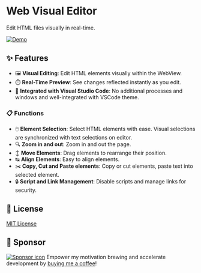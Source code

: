 # Web Visual Editor
Edit HTML files visually in real-time.

[![Demo](https://raw.githubusercontent.com/urin/vscode-web-visual-editor/main/images/demo.webp)](https://raw.githubusercontent.com/urin/vscode-web-visual-editor/main/images/demo.webp)

## ✨ Features
- 🖼️ **Visual Editing**: Edit HTML elements visually within the WebView.
- ⏱️ **Real-Time Preview**: See changes reflected instantly as you edit.
- 🧩 **Integrated with Visual Studio Code**: No additional processes and windows and well-integrated with VSCode theme.

### 📋 Functions
- 🖱️ **Element Selection**: Select HTML elements with ease. Visual selections are synchronized with text selections on editor.
- 🔍 **Zoom in and out**: Zoom in and out the page.
- ↕ **Move Elements**: Drag elements to rearrange their position.
- ↹ **Align Elements**: Easy to align elements.
- ✂️ **Copy, Cut and Paste elements**: Copy or cut elements, paste text into selected element.
- 🔒 **Script and Link Management**: Disable scripts and manage links for security.

## 📜 License
[MIT License](LICENSE)

## 💛 Sponsor
[![Sponsor icon](https://img.shields.io/static/v1?label=Sponsor&message=%E2%9D%A4&logo=GitHub&color=%23fe8e86)](https://github.com/sponsors/urin)
Empower my motivation brewing and accelerate development by [buying me a coffee](https://github.com/sponsors/urin)!